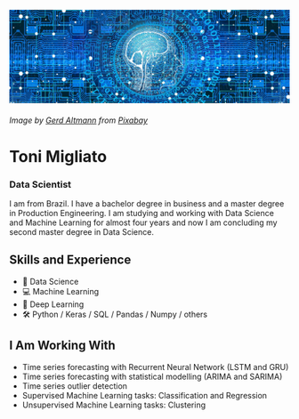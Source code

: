 ![Data Scientist](https://github.com/ToniMigliato/ToniMigliato/blob/main/cover.jpg)
###### Image by <a href="https://pixabay.com/users/geralt-9301/?utm_source=link-attribution&amp;utm_medium=referral&amp;utm_campaign=image&amp;utm_content=3706562">Gerd Altmann</a> from <a href="https://pixabay.com/?utm_source=link-attribution&amp;utm_medium=referral&amp;utm_campaign=image&amp;utm_content=3706562">Pixabay</a>

# Toni Migliato
### Data Scientist

I am from Brazil. I have a bachelor degree in business and a master degree in Production Engineering. 
I am studying and working with Data Science and Machine Learning for almost four years and now I am concluding my second master degree in Data Science.

## Skills and Experience
- :microscope: Data Science
- :computer: Machine Learning
- :rocket: Deep Learning
- :hammer_and_wrench: Python / Keras / SQL / Pandas / Numpy / others

## I Am Working With
- Time series forecasting with Recurrent Neural Network (LSTM and GRU)
- Time series forecasting with statistical modelling (ARIMA and SARIMA)
- Time series outlier detection
- Supervised Machine Learning tasks: Classification and Regression
- Unsupervised Machine Learning tasks: Clustering
